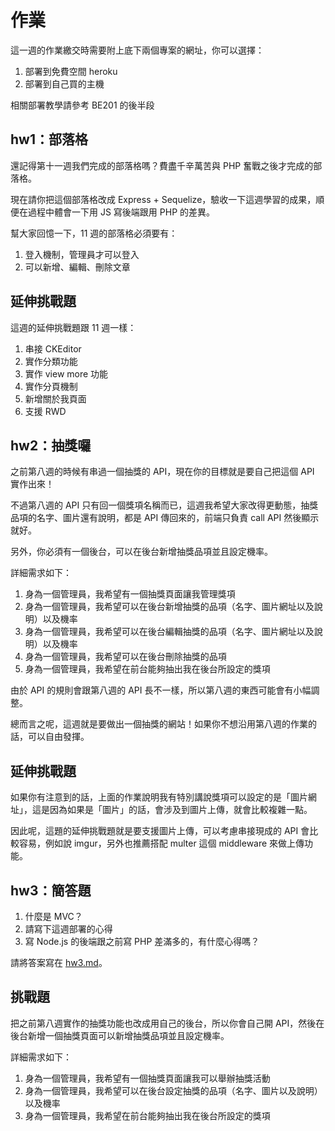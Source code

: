 # 作業

這一週的作業繳交時需要附上底下兩個專案的網址，你可以選擇：

1. 部署到免費空間 heroku
2. 部署到自己買的主機

相關部署教學請參考 BE201 的後半段

## hw1：部落格

還記得第十一週我們完成的部落格嗎？費盡千辛萬苦與 PHP 奮戰之後才完成的部落格。

現在請你把這個部落格改成 Express + Sequelize，驗收一下這週學習的成果，順便在過程中體會一下用 JS 寫後端跟用 PHP 的差異。

幫大家回憶一下，11 週的部落格必須要有：

1. 登入機制，管理員才可以登入
2. 可以新增、編輯、刪除文章

## 延伸挑戰題

這週的延伸挑戰題跟 11 週一樣：

1. 串接 CKEditor
2. 實作分類功能
3. 實作 view more 功能
4. 實作分頁機制
5. 新增關於我頁面
6. 支援 RWD

## hw2：抽獎囉

之前第八週的時候有串過一個抽獎的 API，現在你的目標就是要自己把這個 API 實作出來！

不過第八週的 API 只有回一個獎項名稱而已，這週我希望大家改得更動態，抽獎品項的名字、圖片還有說明，都是 API 傳回來的，前端只負責 call API 然後顯示就好。

另外，你必須有一個後台，可以在後台新增抽獎品項並且設定機率。

詳細需求如下：

1. 身為一個管理員，我希望有一個抽獎頁面讓我管理獎項
2. 身為一個管理員，我希望可以在後台新增抽獎的品項（名字、圖片網址以及說明）以及機率
3. 身為一個管理員，我希望可以在後台編輯抽獎的品項（名字、圖片網址以及說明）以及機率
4. 身為一個管理員，我希望可以在後台刪除抽獎的品項
5. 身為一個管理員，我希望在前台能夠抽出我在後台所設定的獎項

由於 API 的規則會跟第八週的 API 長不一樣，所以第八週的東西可能會有小幅調整。

總而言之呢，這週就是要做出一個抽獎的網站！如果你不想沿用第八週的作業的話，可以自由發揮。

## 延伸挑戰題

如果你有注意到的話，上面的作業說明我有特別講說獎項可以設定的是「圖片網址」，這是因為如果是「圖片」的話，會涉及到圖片上傳，就會比較複雜一點。

因此呢，這題的延伸挑戰題就是要支援圖片上傳，可以考慮串接現成的 API 會比較容易，例如說 imgur，另外也推薦搭配 multer 這個 middleware 來做上傳功能。

## hw3：簡答題

1. 什麼是 MVC？
2. 請寫下這週部署的心得
3. 寫 Node.js 的後端跟之前寫 PHP 差滿多的，有什麼心得嗎？

請將答案寫在 [hw3.md](hw3.md)。

## 挑戰題

把之前第八週實作的抽獎功能也改成用自己的後台，所以你會自己開 API，然後在後台新增一個抽獎頁面可以新增抽獎品項並且設定機率。

詳細需求如下：

1. 身為一個管理員，我希望有一個抽獎頁面讓我可以舉辦抽獎活動
2. 身為一個管理員，我希望可以在後台設定抽獎的品項（名字、圖片以及說明）以及機率
3. 身為一個管理員，我希望在前台能夠抽出我在後台所設定的獎項
